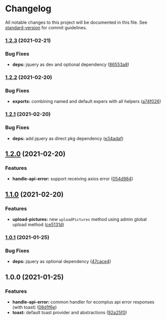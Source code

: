 # Changelog

All notable changes to this project will be documented in this file. See [standard-version](https://github.com/conventional-changelog/standard-version) for commit guidelines.

### [1.2.3](https://github.com/ecomplus/admin-helpers/compare/v1.2.2...v1.2.3) (2021-02-21)


### Bug Fixes

* **deps:** jquery as dev and optional dependency ([86553a8](https://github.com/ecomplus/admin-helpers/commit/86553a869bd914ffeeee49f1a3f6ca2e4bafc15b))

### [1.2.2](https://github.com/ecomplus/admin-helpers/compare/v1.2.1...v1.2.2) (2021-02-20)


### Bug Fixes

* **exports:** combining named and default expers with all helpers ([a74f026](https://github.com/ecomplus/admin-helpers/commit/a74f026b92f3d8bf4383247b1a9e1355c9ed4988))

### [1.2.1](https://github.com/ecomplus/admin-helpers/compare/v1.2.0...v1.2.1) (2021-02-20)


### Bug Fixes

* **deps:** add jquery as direct pkg dependency ([e34adaf](https://github.com/ecomplus/admin-helpers/commit/e34adaf747ff8929310a6eceef31521e868e114e))

## [1.2.0](https://github.com/ecomplus/admin-helpers/compare/v1.1.0...v1.2.0) (2021-02-20)


### Features

* **handle-api-error:** support receiving axios error ([054d984](https://github.com/ecomplus/admin-helpers/commit/054d98432bee40c1cd2929f1afaca12f3f42bc91))

## [1.1.0](https://github.com/ecomplus/admin-helpers/compare/v1.0.1...v1.1.0) (2021-02-20)


### Features

* **upload-pictures:** new `uploadPictures` method using admin global upload method ([ce5131d](https://github.com/ecomplus/admin-helpers/commit/ce5131daca271c4f6dffb5cca2fd251f3c8cbaca))

### [1.0.1](https://github.com/ecomplus/admin-helpers/compare/v1.0.0...v1.0.1) (2021-01-25)


### Bug Fixes

* **deps:** jquery as optional dependency ([47cace4](https://github.com/ecomplus/admin-helpers/commit/47cace4cafcdde700a8a687e50ab250efe82d575))

## 1.0.0 (2021-01-25)


### Features

* **handle-api-error:** common handler for ecomplus api error responses (with toast) ([08d1f6e](https://github.com/ecomplus/admin-helpers/commit/08d1f6eba0562cac2ada15d552a04e61d79c54e0))
* **toast:** default toast provider and abstractions ([92a25f0](https://github.com/ecomplus/admin-helpers/commit/92a25f0248331e17d12685e03099e8ac4d36c818))
